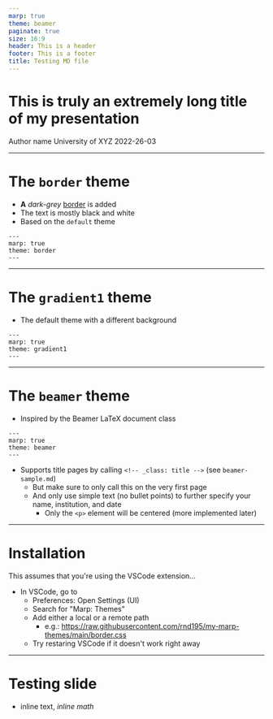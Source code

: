 ```yaml
---
marp: true
theme: beamer
paginate: true
size: 16:9
header: This is a header
footer: This is a footer
title: Testing MD file
---
```

<!-- _class: title -->

# This is truly an extremely long title of my presentation

Author name
University of XYZ
2022-26-03

---

# The `border` theme

- **A** *dark-grey* <u>border</u> is added
- The text is mostly black and white
- Based on the `default` theme

```
---
marp: true
theme: border
---
```

---
# The `gradient1` theme

- The default theme with a different background

```
---
marp: true
theme: gradient1
---
```
---

# The `beamer` theme

- Inspired by the Beamer LaTeX document class

```
---
marp: true
theme: beamer
---
```
- Supports title pages by calling `<!-- _class: title -->` (see `beamer-sample.md`)
  - But make sure to only call this on the very first page
  - And only use simple text (no bullet points) to further specify your name, institution, and date
    - Only the `<p>` element will be centered (more implemented later)

---

# Installation

This assumes that you're using the VSCode extension...

- In VSCode, go to
  - Preferences: Open Settings (UI)
  - Search for "Marp: Themes"
  - Add either a local or a remote path
    - e.g.: https://raw.githubusercontent.com/rnd195/my-marp-themes/main/border.css
  - Try restaring VSCode if it doesn't work right away

---

# Testing slide

- inline text, $inline\ math$